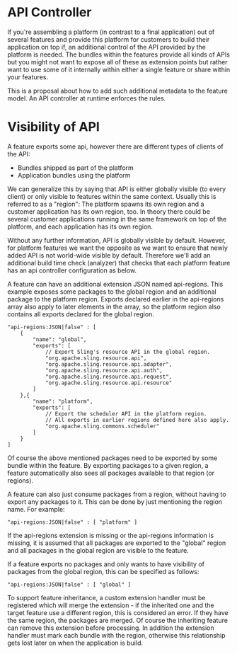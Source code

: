 # API Controller

If you're assembling a platform (in contrast to a final application) out of several features and provide this platform for customers to build their application on top if, an additional control of the API provided by the platform is needed. The bundles within the features provide all kinds of APIs but you might not want to expose all of these as extension points but rather want to use some of it internally within either a single feature or share within your features.

This is a proposal about how to add such additional metadata to the feature model. An API controller at runtime enforces the rules.

# Visibility of API

A feature exports some api, however there are different types of clients of the API:

* Bundles shipped as part of the platform
* Application bundles using the platform

We can generalize this by saying that API is either globally visible (to every client) or only visible to features within the same context. Usually this is referred to as a "region": The platform spawns its own region and a customer application has its own region, too. In theory there could be several customer applications running in the same framework on top of the platform, and each application has its own region.

Without any further information, API is globally visible by default. However, for platform features we want the opposite as we want to ensure that newly added API is not world-wide visible by default. Therefore we'll add an additional build time check (analyzer) that checks that each platform feature has an api controller configuration as below.

A feature can have an additional extension JSON named api-regions. This example exposes some packages to the global region and an additional package to the platform region. Exports declared earlier in the api-regions array also apply to later elements in the array, so the platform region also contains all exports declared for the global region.

    "api-regions:JSON|false" : [
        {
            "name": "global",
            "exports": [
                // Export Sling's resource API in the global region.
                "org.apache.sling.resource.api",
                "org.apache.sling.resource.api.adapter",
                "org.apache.sling.resource.api.auth",
                "org.apache.sling.resource.api.request",
                "org.apache.sling.resource.api.resource"
            ]
        },{
            "name": "platform",
            "exports": [
                // Export the scheduler API in the platform region.
                // All exports in earlier regions defined here also apply.
                "org.apache.sling.commons.scheduler"
            ]
        }
    ]

Of course the above mentioned packages need to be exported by some bundle within the feature.
By exporting packages to a given region, a feature automatically also sees all packages available to that region (or regions).

A feature can also just consume packages from a region, without having to export any packages to it. This can be done by just mentioning the region name. For example:

    "api-regions:JSON|false" : [ "platform" ]

If the api-regions extension is missing or the api-regions information is missing, it is assumed that all packages are exported to the "global" region and all packages in the global region are visible to the feature.

If a feature exports no packages and only wants to have visibility of packages from the global region, this can be specified as follows:
    
    "api-regions:JSON|false" : [ "global" ]

To support feature inheritance, a custom extension handler must be registered which will merge the extension - if the inherited one and the target feature use a different region, this is considered an error. If they have the same region, the packages are merged. Of course the inheriting feature can remove this extension before processing. In addition the extension handler must mark each bundle with the region, otherwise this relationship gets lost later on when the application is build.
